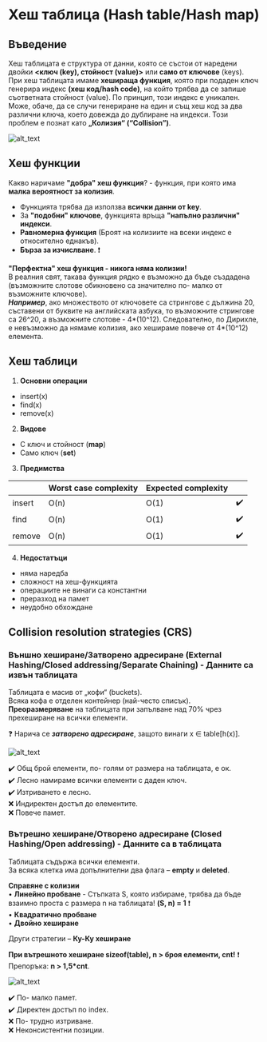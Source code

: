 # Хеш таблица (Hash table/Hash map)

## Въведение
Хеш таблицата е структура от данни, която се състои от наредени двойки **<ключ (key), стойност (value)>** или **само от ключове** (keys).  
При хеш таблицата имаме **хешираща функция**, която при подаден ключ генерира индекс **(хеш код/hash code)**, на който трябва да се запише съответната стойност (value). По принцип, този индекс е уникален. Може, обаче, да се случи генериране на един и същ хеш код за два различни ключа, което довежда до дублиране на индекси. Този проблем е познат като **„Колизия“ (“Collision”)**.  

![alt_text](https://i.ibb.co/GtPr2ky/Hash.jpg)

## Хеш функции
Какво наричаме **"добра" хеш функция**? - функция, при която има **малка вероятност за колизия**.  
- Функцията трябва да използва **всички данни от key**.  
- За **"подобни" ключове**, функцията връща **"напълно различни" индекси**.  
- **Равномерна функция** (Броят на колизиите на всеки индекс е относително еднакъв).  
- **Бърза за изчислване**. :exclamation:  

**"Перфектна" хеш функция - никога няма колизии!**  
В реалния свят, такава функция рядко е възможно да бъде създадена (възможните слотове обикновено са значително по- малко от възможните ключове).  
***Например***, ако множеството от ключовете са стрингове с дължина 20, съставени от буквите на английската азбука, то възможните стрингове са 26\^20, а възможните слотове - 4\*(10\^12). Следователно, по Дирихле, е невъзможно да нямаме колизия, ако хешираме повече от 4\*(10\^12) елемента.  

## Хеш таблици
1. **Основни операции**  
- insert(x)  
- find(x)  
- remove(x)  

2. **Видове**  
- С ключ и стойност (**map**)  
- Само ключ (**set**)  

3. **Предимства**  

||Worst case complexity|Expected complexity||
|--|--|--|--|
|insert|O(n)|O(1)|:heavy_check_mark:|
|find|O(n)|O(1)|:heavy_check_mark:|
|remove|O(n)|O(1)|:heavy_check_mark:|

4. **Недостатъци**  
- няма наредба  
- сложност на хеш-функцията  
- операциите не винаги са константни  
- преразход на памет  
- неудобно обхождане  

## Collision resolution strategies (CRS)

### Външно хеширане/Затворено адресиране (External Hashing/Closed addressing/Separate Chaining) - Данните са извън таблицата
Таблицата е масив от „кофи“ (buckets).  
Всяка кофа е отделен контейнер (най-често списък).  
**Преоразмеряване** на таблицата при запълване над 70% чрез прехеширане на всички елементи.  

:question: Нарича се ***затворено адресиране***, защото винаги x ∈ table[h(x)].  

![alt_text](https://i.ibb.co/G0Sh7sj/Open-hashing.png)

:heavy_check_mark: Общ брой елементи, по- голям от размера на таблицата, е ок.  
:heavy_check_mark: Лесно намираме всички елементи с даден ключ.  
:heavy_check_mark: Изтриването е лесно.  
:x: Индиректен достъп до елементите.  
:x: Повече памет.  

### Вътрешно хеширане/Отворено адресиране (Closed Hashing/Open addressing) - Данните са в таблицата
Таблицата съдържа всички елементи.  
За всяка клетка има допълнителни два флага – **empty** и **deleted**.  

 **Справяне с колизии**  
 • **Линейно пробване** - Стъпката S, която избираме, трябва да бъде взаимно проста с размера n на таблицата! **(S, n) = 1** :exclamation:  
 • **Квадратично пробване**  
 • **Двойно хеширане**  
 
Други стратегии – **Ку-Ку хеширане**  

**При вътрешното хеширане sizeof(table), n > броя елементи, cnt!** :exclamation:  
Препоръка: **n > 1,5*cnt**.  

![alt_text](https://i.ibb.co/F0YLZpF/Closed-hashing.png)

:heavy_check_mark: По- малко памет.  
:heavy_check_mark: Директен достъп по index.  
:x: По- трудно изтриване.  
:x: Неконсистентни позиции.  
